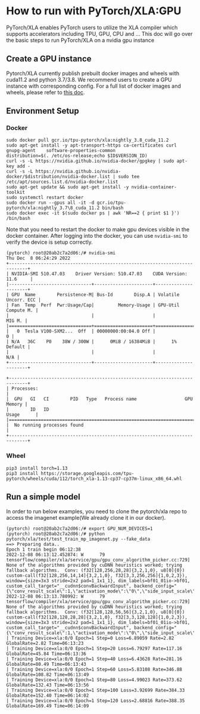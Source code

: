 # How to run with PyTorch/XLA:GPU

PyTorch/XLA enables PyTorch users to utilize the XLA compiler which supports accelerators including TPU, GPU, CPU and … This doc will go over the basic steps to run PyTorch/XLA on a nvidia gpu instance

## Create a GPU instance
Pytorch/XLA currently publish prebuilt docker images and wheels with cuda11.2 and python 3.7/3.8. We recommend users to create a GPU instance with corresponding config. For a full list of docker images and wheels, please refer to [this doc](https://github.com/pytorch/xla/tree/jackcao/gpu_doc#-available-images-and-wheels).

## Environment Setup
### Docker
```
sudo docker pull gcr.io/tpu-pytorch/xla:nightly_3.8_cuda_11.2
sudo apt-get install -y apt-transport-https ca-certificates curl gnupg-agent    software-properties-common
distribution=$(. /etc/os-release;echo $ID$VERSION_ID)
curl -s -L https://nvidia.github.io/nvidia-docker/gpgkey | sudo apt-key add -
curl -s -L https://nvidia.github.io/nvidia-docker/$distribution/nvidia-docker.list | sudo tee /etc/apt/sources.list.d/nvidia-docker.list
sudo apt-get update && sudo apt-get install -y nvidia-container-toolkit
sudo systemctl restart docker
sudo docker run --gpus all -it -d gcr.io/tpu-pytorch/xla:nightly_3.7\8_cuda_11.2 bin/bash
sudo docker exec -it $(sudo docker ps | awk 'NR==2 { print $1 }') /bin/bash
```

Note that you need to restart the docker to make gpu devices visible in the docker container. After logging into the docker, you can use `nvidia-smi` to verify the device is setup correctly.

```
(pytorch) root@20ab2c7a2d06:/# nvidia-smi
Thu Dec  8 06:24:29 2022       
+-----------------------------------------------------------------------------+
| NVIDIA-SMI 510.47.03    Driver Version: 510.47.03    CUDA Version: 11.6     |
|-------------------------------+----------------------+----------------------+
| GPU  Name        Persistence-M| Bus-Id        Disp.A | Volatile Uncorr. ECC |
| Fan  Temp  Perf  Pwr:Usage/Cap|         Memory-Usage | GPU-Util  Compute M. |
|                               |                      |               MIG M. |
|===============================+======================+======================|
|   0  Tesla V100-SXM2...  Off  | 00000000:00:04.0 Off |                    0 |
| N/A   36C    P0    38W / 300W |      0MiB / 16384MiB |      1%      Default |
|                               |                      |                  N/A |
+-------------------------------+----------------------+----------------------+
                                                                               
+-----------------------------------------------------------------------------+
| Processes:                                                                  |
|  GPU   GI   CI        PID   Type   Process name                  GPU Memory |
|        ID   ID                                                   Usage      |
|=============================================================================|
|  No running processes found                                                 |
+-----------------------------------------------------------------------------+

```

### Wheel
```
pip3 install torch=1.13
pip3 install https://storage.googleapis.com/tpu-pytorch/wheels/cuda/112/torch_xla-1.13-cp37-cp37m-linux_x86_64.whl
```

## Run a simple model
In order to run below examples, you need to clone the pytorch/xla repo to access the imagenet example(We already clone it in our docker).

```
(pytorch) root@20ab2c7a2d06:/# export GPU_NUM_DEVICES=1
(pytorch) root@20ab2c7a2d06:/# python pytorch/xla/test/test_train_mp_imagenet.py --fake_data
==> Preparing data..
Epoch 1 train begin 06:12:38
2022-12-08 06:13:12.452874: W      79 tensorflow/compiler/xla/service/gpu/gpu_conv_algorithm_picker.cc:729] None of the algorithms provided by cuDNN heuristics worked; trying fallback algorithms.  Conv: (f32[128,256,28,28]{3,2,1,0}, u8[0]{0}) custom-call(f32[128,256,14,14]{3,2,1,0}, f32[3,3,256,256]{1,0,2,3}), window={size=3x3 stride=2x2 pad=1_1x1_1}, dim_labels=bf01_01io->bf01, custom_call_target="__cudnn$convBackwardInput", backend_config="{\"conv_result_scale\":1,\"activation_mode\":\"0\",\"side_input_scale\":0}"
2022-12-08 06:13:13.780992: W      79 tensorflow/compiler/xla/service/gpu/gpu_conv_algorithm_picker.cc:729] None of the algorithms provided by cuDNN heuristics worked; trying fallback algorithms.  Conv: (f32[128,128,56,56]{3,2,1,0}, u8[0]{0}) custom-call(f32[128,128,28,28]{3,2,1,0}, f32[3,3,128,128]{1,0,2,3}), window={size=3x3 stride=2x2 pad=1_1x1_1}, dim_labels=bf01_01io->bf01, custom_call_target="__cudnn$convBackwardInput", backend_config="{\"conv_result_scale\":1,\"activation_mode\":\"0\",\"side_input_scale\":0}"
| Training Device=xla:0/0 Epoch=1 Step=0 Loss=6.89059 Rate=2.82 GlobalRate=2.82 Time=06:13:23
| Training Device=xla:0/0 Epoch=1 Step=20 Loss=6.79297 Rate=117.16 GlobalRate=45.84 Time=06:13:36
| Training Device=xla:0/0 Epoch=1 Step=40 Loss=6.43628 Rate=281.16 GlobalRate=80.49 Time=06:13:43
| Training Device=xla:0/0 Epoch=1 Step=60 Loss=5.83108 Rate=346.88 GlobalRate=108.82 Time=06:13:49
| Training Device=xla:0/0 Epoch=1 Step=80 Loss=4.99023 Rate=373.62 GlobalRate=132.43 Time=06:13:56
| Training Device=xla:0/0 Epoch=1 Step=100 Loss=3.92699 Rate=384.33 GlobalRate=152.40 Time=06:14:02
| Training Device=xla:0/0 Epoch=1 Step=120 Loss=2.68816 Rate=388.35 GlobalRate=169.49 Time=06:14:09
```
